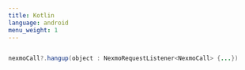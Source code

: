 ```yaml
---
title: Kotlin
language: android
menu_weight: 1
---
```


```java

nexmoCall?.hangup(object : NexmoRequestListener<NexmoCall> {...})

```
